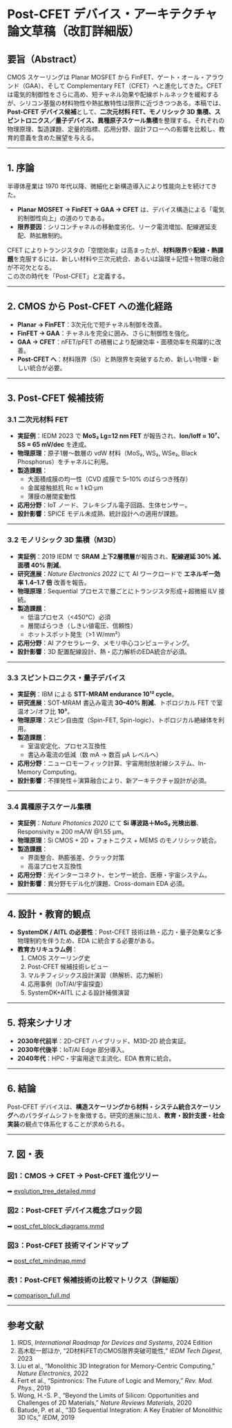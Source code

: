 # Post-CFET デバイス・アーキテクチャ 論文草稿（改訂詳細版）

## 要旨（Abstract）
CMOS スケーリングは Planar MOSFET から FinFET、ゲート・オール・アラウンド（GAA）、そして Complementary FET（CFET）へと進化してきた。CFET は電気的制御性をさらに高め、短チャネル効果や配線ボトルネックを緩和するが、シリコン基盤の材料物性や熱拡散特性は限界に近づきつつある。本稿では、**Post-CFET デバイス候補**として、**二次元材料 FET、モノリシック 3D 集積、スピントロニクス／量子デバイス、異種原子スケール集積**を整理する。それぞれの物理原理、製造課題、定量的指標、応用分野、設計フローへの影響を比較し、教育的意義を含めた展望を与える。

---

## 1. 序論
半導体産業は 1970 年代以降、微細化と新構造導入により性能向上を続けてきた。  
- **Planar MOSFET → FinFET → GAA → CFET** は、デバイス構造による「電気的制御性向上」の道のりである。  
- **限界要因**：シリコンチャネルの移動度劣化、リーク電流増加、配線遅延支配、熱拡散制約。  

CFET によりトランジスタの「空間効率」は高まったが、**材料限界**や**配線・熱課題**を克服するには、新しい材料や三次元統合、あるいは論理＋記憶＋物理の融合が不可欠となる。  
この次の時代を「Post-CFET」と定義する。  

---

## 2. CMOS から Post-CFET への進化経路
- **Planar → FinFET**：3次元化で短チャネル制御を改善。  
- **FinFET → GAA**：チャネルを完全に囲み、さらに制御性を強化。  
- **GAA → CFET**：nFET/pFET の積層により配線効率・面積効率を飛躍的に改善。  
- **Post-CFET へ**：材料限界（Si）と熱限界を突破するため、新しい物理・新しい統合が必要。  

---

## 3. Post-CFET 候補技術

### 3.1 二次元材料 FET
- **実証例**：IEDM 2023 で **MoS₂ Lg=12 nm FET** が報告され、**Ion/Ioff ≈ 10⁷、SS ≈ 65 mV/dec** を達成。  
- **物理原理**：原子1層〜数層の vdW 材料（MoS₂, WS₂, WSe₂, Black Phosphorus）をチャネルに利用。  
- **製造課題**：
  - 大面積成膜の均一性（CVD 成膜で 5–10% のばらつき残存）  
  - 金属接触抵抗 Rc ≈ 1 kΩ·µm  
  - 薄膜の層間変動性  
- **応用分野**：IoT ノード、フレキシブル電子回路、生体センサー。  
- **設計影響**：SPICE モデル未成熟、統計設計への適用が課題。  

---

### 3.2 モノリシック 3D 集積（M3D）
- **実証例**：2019 IEDM で **SRAM 上下2層積層**が報告され、**配線遅延 30% 減、面積 40% 削減**。  
- **研究進展**：*Nature Electronics 2022* にて AI ワークロードで **エネルギー効率 1.4–1.7 倍** 改善を報告。  
- **物理原理**：Sequential プロセスで層ごとにトランジスタ形成＋超微細 ILV 接続。  
- **製造課題**：
  - 低温プロセス（<450℃）必須  
  - 層間ばらつき（しきい値電圧、信頼性）  
  - ホットスポット発生（>1 W/mm²）  
- **応用分野**：AI アクセラレータ、メモリ中心コンピューティング。  
- **設計影響**：3D 配置配線設計、熱・応力解析のEDA統合が必須。  

---

### 3.3 スピントロニクス・量子デバイス
- **実証例**：IBM による **STT-MRAM endurance 10¹² cycle**。  
- **研究進展**：SOT-MRAM 書込み電流 **30–40% 削減**、トポロジカル FET で室温オン/オフ比 **10³**。  
- **物理原理**：スピン自由度（Spin-FET, Spin-logic）、トポロジカル絶縁体を利用。  
- **製造課題**：
  - 室温安定化、プロセス互換性  
  - 書込み電流の低減（数 mA → 数百 µA レベルへ）  
- **応用分野**：ニューロモーフィック計算、宇宙用耐放射線システム、In-Memory Computing。  
- **設計影響**：不揮発性＋演算融合により、新アーキテクチャ設計が必須。  

---

### 3.4 異種原子スケール集積
- **実証例**：*Nature Photonics 2020* にて **Si 導波路＋MoS₂ 光検出器**、Responsivity ≈ 200 mA/W @1.55 µm。  
- **物理原理**：Si CMOS + 2D + フォトニクス + MEMS のモノリシック統合。  
- **製造課題**：
  - 界面整合、熱膨張差、クラック対策  
  - 高温プロセス互換性  
- **応用分野**：光インターコネクト、センサー統合、医療・宇宙システム。  
- **設計影響**：異分野モデル化が課題、Cross-domain EDA 必須。  

---

## 4. 設計・教育的観点
- **SystemDK / AITL の必要性**：Post-CFET 技術は熱・応力・量子効果など多物理制約を伴うため、EDA に統合する必要がある。  
- **教育カリキュラム例**：
  1. CMOS スケーリング史  
  2. Post-CFET 候補技術レビュー  
  3. マルチフィジックス設計演習（熱解析、応力解析）  
  4. 応用事例（IoT/AI/宇宙探査）  
  5. SystemDK+AITL による設計補償演習  

---

## 5. 将来シナリオ
- **2030年代前半**：2D-CFET ハイブリッド、M3D-2D 統合実証。  
- **2030年代後半**：IoT/AI Edge 部分導入。  
- **2040年代**：HPC・宇宙用途で主流化、EDA 教育に統合。  

---

## 6. 結論
Post-CFET デバイスは、**構造スケーリングから材料・システム統合スケーリング**へのパラダイムシフトを象徴する。研究的進展に加え、**教育・設計支援・社会実装**の観点で体系化することが求められる。  

---

## 7. 図・表

### 図1：CMOS → CFET → Post-CFET 進化ツリー
➡ [evolution_tree_detailed.mmd](./figures/evolution_tree_detailed.mmd)

### 図2：Post-CFET デバイス概念ブロック図
➡ [post_cfet_block_diagrams.mmd](./figures/post_cfet_block_diagrams.mmd)

### 図3：Post-CFET 技術マインドマップ
➡ [post_cfet_mindmap.mmd](./figures/post_cfet_mindmap.mmd)

### 表1：Post-CFET 候補技術の比較マトリクス（詳細版）
➡ [comparison_full.md](./figures/comparison_full.md)

---

## 参考文献
1. IRDS, *International Roadmap for Devices and Systems*, 2024 Edition  
2. 高木聡一郎ほか, “2D材料FETのCMOS限界突破可能性,” *IEDM Tech Digest*, 2023  
3. Liu et al., “Monolithic 3D Integration for Memory-Centric Computing,” *Nature Electronics*, 2022  
4. Fert et al., “Spintronics: The Future of Logic and Memory,” *Rev. Mod. Phys.*, 2019  
5. Wong, H.-S. P., “Beyond the Limits of Silicon: Opportunities and Challenges of 2D Materials,” *Nature Reviews Materials*, 2020  
6. Batude, P. et al., “3D Sequential Integration: A Key Enabler of Monolithic 3D ICs,” *IEDM*, 2019  

